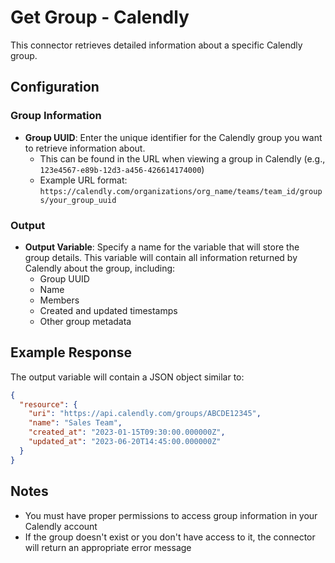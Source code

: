 # Get Group - Calendly

This connector retrieves detailed information about a specific Calendly group.

## Configuration

### Group Information

- **Group UUID**: Enter the unique identifier for the Calendly group you want to retrieve information about. 
  - This can be found in the URL when viewing a group in Calendly (e.g., `123e4567-e89b-12d3-a456-426614174000`)
  - Example URL format: `https://calendly.com/organizations/org_name/teams/team_id/groups/your_group_uuid`

### Output

- **Output Variable**: Specify a name for the variable that will store the group details. This variable will contain all information returned by Calendly about the group, including:
  - Group UUID
  - Name
  - Members
  - Created and updated timestamps
  - Other group metadata

## Example Response

The output variable will contain a JSON object similar to:

```json
{
  "resource": {
    "uri": "https://api.calendly.com/groups/ABCDE12345",
    "name": "Sales Team",
    "created_at": "2023-01-15T09:30:00.000000Z",
    "updated_at": "2023-06-20T14:45:00.000000Z"
  }
}
```

## Notes

- You must have proper permissions to access group information in your Calendly account
- If the group doesn't exist or you don't have access to it, the connector will return an appropriate error message